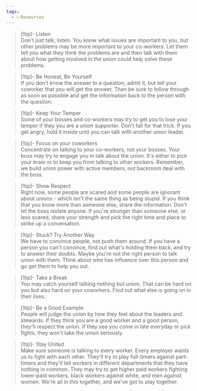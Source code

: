 ```yaml
---
tags:
  - ℹ️-Resources
---
```

> [!tip]- Listen  
> Don't just talk, listen. You know what issues are important to you, but other problems may be more important to your co-workers. Let them tell you what they think the problems are and then talk with them about how getting involved in the union could help solve these problems. 

> [!tip]- Be Honest, Be Yourself  
> If you don't know the answer to a question, admit it, but tell your coworker that you will get the answer, Then be sure to follow through as soon as possible and get the information back to the person with the question. 

> [!tip]- Keep Your Temper  
> Some of your bosses and co-workers may try to get you to lose your temper if they you are a union supporter. Don't fall for that trick. If you get angry, hold it inside until you can talk with another union leader. 

> [!tip]- Focus on your coworkers  
> Concentrate on talking to your co-workers, not your bosses. Your boss may try to engage you in talk about the union. It's either to pick your brain or to keep you from talking to other workers. Remember, we build union power with active members, not backroom deal with the boss. 

> [!tip]- Show Respect  
> Right now, some people are scared and some people are ignorant about unions - which isn't the same thing as being stupid. If you think that you know more than someone else, share the information. Don't let the boss isolate anyone. If you're stronger than someone else, or less scared, share your strength and pick the right time and place to strike up a conversation. 

> [!tip]- Stuck? Try Another Way  
> We have to convince people, not push them around. If you have a person you can't convince, find out what's holding them back, and try to answer their doubts. Maybe you're not the right person to talk union with them. Think about who has influence over this person and go get them to help you out. 

> [!tip]- Take a Break  
> You may catch yourself talking nothing but union. That can be hard on you but also hard on your coworkers. Find out what else is going on in their lives. 

> [!tip]- Be a Good Example  
> People will judge the union by how they feel about the leaders and stewards. If they think you are a good worker and a good person, they'll respect the union. If they see you come in late everyday or pick fights, they won't take the union seriously. 

> [!tip]- Stay United  
> Make sure someone is talking to every worker. Every employer wants us to fight with each other. They'll try to play full-timers against part-timers and they'll tell workers in different departments that they have nothing in common. They may try to get higher paid workers fighting lower-paid workers, black workers against white, and men against women. We're all in this together, and we've got to stay together. 

> 

